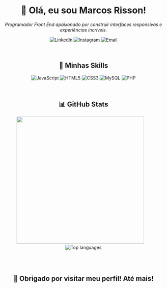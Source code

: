 <h1 align="center">💜 Olá, eu sou Marcos Risson!</h1>

<p align="center">
  <em>Programador Front End apaixonado por construir interfaces responsivas e experiências incríveis.</em>
</p>

<p align="center">
  <a href="https://www.linkedin.com/in/seu-perfil/" target="_blank">
    <img src="https://img.shields.io/badge/LinkedIn-0077B5?style=for-the-badge&logo=linkedin&logoColor=white" alt="LinkedIn">
  </a>
  
  <a href="https://instagram.com/SeuUsuario" target="_blank">
    <img src="https://img.shields.io/badge/Instagram-E4405F?style=for-the-badge&logo=instagram&logoColor=white" alt="Instagram">
  </a>
  
  <a href="mailto:marcospvcentino@gmail.com" target="_blank">
    <img src="https://img.shields.io/badge/Email-D14836?style=for-the-badge&logo=gmail&logoColor=white" alt="Email">
  </a>
</p>



<br/>

<h2 align="center">🚀 Minhas Skills</h2>

<p align="center">
  <img src="https://img.shields.io/badge/JavaScript-F7DF1E?style=for-the-badge&logo=javascript&logoColor=black" alt="JavaScript">
  <img src="https://img.shields.io/badge/HTML5-E34F26?style=for-the-badge&logo=html5&logoColor=white" alt="HTML5">
  <img src="https://img.shields.io/badge/CSS3-1572B6?style=for-the-badge&logo=css3&logoColor=white" alt="CSS3">
  <img src="https://img.shields.io/badge/MySQL-4479A1?style=for-the-badge&logo=mysql&logoColor=white" alt="MySQL">
  <img src="https://img.shields.io/badge/PHP-777BB4?style=for-the-badge&logo=php&logoColor=white" alt="PHP">
</p>


<br/>

<div align="center">
 <h2>📊 GitHub Stats</h2>
  <img src="https://github-readme-stats.vercel.app/api?username=CaiqueOrtega&show_icons=true&theme=dark" width="400"  />
  &nbsp;&nbsp;&nbsp;&nbsp; 
  <img src="https://github-readme-stats.vercel.app/api/top-langs/?username=CaiqueOrtega&theme=dark&hide_border=false&include_all_commits=true&count_private=false&layout=compact" alt="Top languages"/>
</div>

<br/> <br/>

<p align="center">
  <h2 align="center">👋 Obrigado por visitar meu perfil! Até mais!</h2>
</p>

